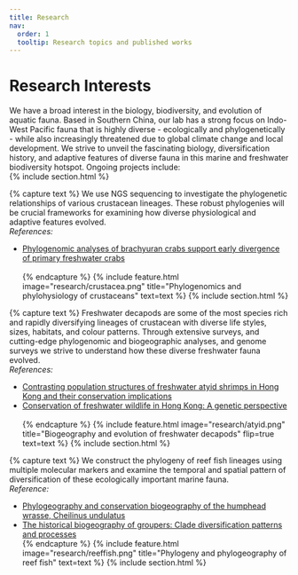 ```yaml
---
title: Research
nav:
  order: 1
  tooltip: Research topics and published works
---
```


# Research Interests

We have a broad interest in the biology, biodiversity, and evolution of aquatic fauna. Based in Southern China, our lab has a strong focus on Indo-West Pacific fauna that is highly diverse - ecologically and phylogenetically - while also increasingly threatened due to global climate change and local development. We strive to unveil the fascinating biology, diversification history, and adaptive features of diverse fauna in this marine and freshwater biodiversity hotspot.  Ongoing projects include:
<br>
{% include section.html %}

{% capture text %}
We use NGS sequencing to investigate the phylogenetic relationships of various crustacean lineages. These robust phylogenies will be crucial frameworks for examining how diverse physiological and adaptive features evolved.<br>
*References:*<br>
* [Phylogenomic analyses of brachyuran crabs support early divergence of primary freshwater crabs](https://www.sciencedirect.com/science/article/pii/S1055790318301805)<br><br>
{% endcapture %}
{%
  include feature.html
  image="research/crustacea.png"
  title="Phylogenomics and phylohysiology of crustaceans"
  text=text
%}
{% include section.html %}

{% capture text %}
Freshwater decapods are some of the most species rich and rapidly diversifying lineages of crustacean with diverse life styles, sizes, habitats, and colour patterns. Through extensive surveys, and cutting-edge phylogenomic and biogeographic analyses, and genome surveys we strive to understand how these diverse freshwater fauna evolved.<br>
*References:*<br>
* [Contrasting population structures of freshwater atyid shrimps in Hong Kong and their conservation implications](https://www.publish.csiro.au/mf/MF21069)<br>
* [Conservation of freshwater wildlife in Hong Kong: A genetic perspective](https://onlinelibrary.wiley.com/doi/abs/10.1002/aqc.3211)<br><br>
{% endcapture %}
{%
  include feature.html
  image="research/atyid.png"
  title="Biogeography and evolution of freshwater decapods"
  flip=true
  text=text
%}
{% include section.html %}

{% capture text %}
We construct the phylogeny of reef fish lineages using multiple molecular markers and examine the temporal and spatial pattern of diversification of these ecologically important marine fauna.<br>
*Reference:*<br>
* [Phylogeography and conservation biogeography of the humphead wrasse, Cheilinus undulatus](https://escholarship.org/content/qt1wt383wf/qt1wt383wf.pdf)<br>
* [The historical biogeography of groupers: Clade diversification patterns and processes](https://www.sciencedirect.com/science/article/pii/S1055790316000567)<br>
{% endcapture %}
{%
  include feature.html
  image="research/reeffish.png"
  title="Phylogeny and phylogeography of reef fish"
  text=text
%}
{% include section.html %}
